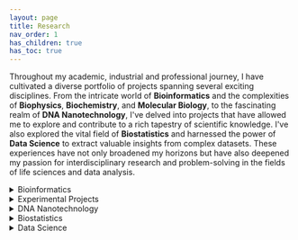 ```yaml
---
layout: page
title: Research
nav_order: 1
has_children: true
has_toc: true
---
```


Throughout my academic, industrial and professional journey, I have cultivated a diverse portfolio of projects spanning several exciting disciplines. From the intricate world of **Bioinformatics** and the complexities of **Biophysics**, **Biochemistry**, and **Molecular Biology**, to the fascinating realm of **DNA Nanotechnology**, I've delved into projects that have allowed me to explore and contribute to a rich tapestry of scientific knowledge. I've also explored the vital field of **Biostatistics** and harnessed the power of **Data Science** to extract valuable insights from complex datasets. These experiences have not only broadened my horizons but have also deepened my passion for interdisciplinary research and problem-solving in the fields of life sciences and data analysis. 

<details>
<summary>Bioinformatics</summary>

- Molecular Dynamics simulation
- RNA Seq
- Chip Seq
- Haplotype Tagging
- Single Cell Origin of Replication mapping
- Index Hopping

</details>

<details>
<summary>Experimental Projects</summary>
  
  - [Biophysics: Discovery of a unique DNA structure "iCD-DNA" linked to multiple neurological disorder](Biophysics.md)
  - Biochemistry: Discovery of a DNAzyme to catalyse "Click Reaction"
  - Molecular Biology: Mapping DNA G-Quadruplexes in living cells
  
</details>

<details>
<summary>DNA Nanotechnology</summary>
  
  - [A novel engineering to make long and reversible DNA nanowire and introduction to "Socket-plug" complementarity](DNA%20Nanotech.md)
    
</details>

<details>
<summary>Biostatistics</summary>
  
  - Placebo study from multi arm platform trials
    
</details>

<details>
<summary>Data Science</summary>
  
  - [List of all Machine learning projects](Data%20Science.md)
    
</details>

